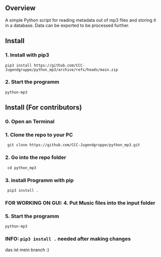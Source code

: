 ## Overview 
A simple Python script for reading metadata out of mp3 files and storing it in a database. Data can be exported to be processed further. 

## Install
### 1. Install with pip3
```pip3 install https://github.com/CCC-Jugendgruppe/python_mp3/archive/refs/heads/main.zip```
### 2. Start the programm
```python-mp3```

## Install (For contributors)
### 0. Open an Terminal
### 1. Clone the repo to your PC
``` git clone https://github.com/CCC-Jugendgruppe/python_mp3.git```
### 2. Go into the repo folder
``` cd python_mp3```
### 3. install Programm with pip
``` pip3 install .```
### FOR WORKING ON GUI: 4. Put Music files into the input folder
### 5. Start the programm
```python-mp3```

### INFO: ```pip3 install .``` needed after making changes 

das ist mein branch :)
